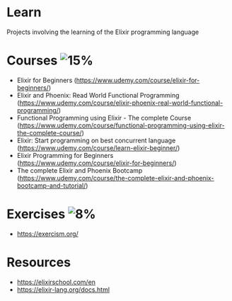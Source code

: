 # Learn
Projects involving the learning of the Elixir programming language

# Courses ![15%](https://progress-bar.dev/15)
- Elixir for Beginners (https://www.udemy.com/course/elixir-for-beginners/)
- Elixir and Phoenix: Read World Functional Programming (https://www.udemy.com/course/elixir-phoenix-real-world-functional-programming/)
- Functional Programming using Elixir - The complete Course (https://www.udemy.com/course/functional-programming-using-elixir-the-complete-course/)
- Elixir: Start programming on best concurrent language (https://www.udemy.com/course/learn-elixir-beginner/)
- Elixir Programming for Beginners (https://www.udemy.com/course/elixir-for-beginners/)
- The complete Elixir and Phoenix Bootcamp (https://www.udemy.com/course/the-complete-elixir-and-phoenix-bootcamp-and-tutorial/)

# Exercises ![8%](https://progress-bar.dev/8)
- https://exercism.org/

# Resources
- https://elixirschool.com/en
- https://elixir-lang.org/docs.html

